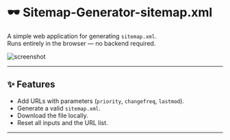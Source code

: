 # 🕶️ Sitemap-Generator-sitemap.xml

A simple web application for generating `sitemap.xml`.  
Runs entirely in the browser — no backend required.  

![screenshot](screenshot.png)

---

## ✨ Features
- Add URLs with parameters (`priority`, `changefreq`, `lastmod`).
- Generate a valid `sitemap.xml`.
- Download the file locally.
- Reset all inputs and the URL list.

---

